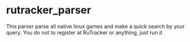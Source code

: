 # rutracker_parser
This parser parse all native linux games and make a quick search by your query. You do not to register at RuTracker or anything, just run it
